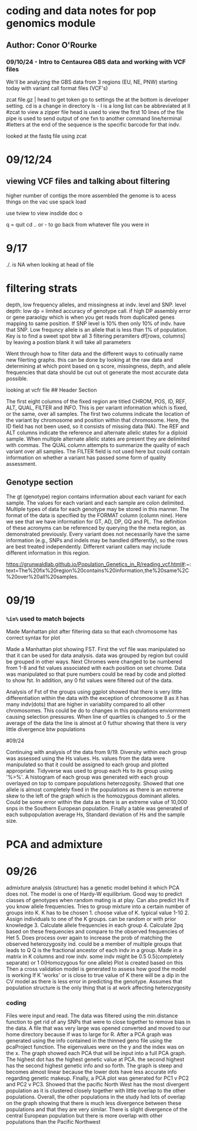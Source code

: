 # coding and data notes for pop genomics module

## Author: Conor O'Rourke

### 09/10/24 - Intro to Centaurea GBS data and working with VCF files

We'll be analyzing the GBS data from 3 regions (EU, NE, PNW) starting today with variant call format files (VCF's)

zcat file.gz \| head to get token go to settings the at the bottom is developer setting. cd is a change in directory ls - l is a long list can be abbreviated at ll #zcat to view a zipper file head is used to view the first 10 lines of the file pipe is used to send output of one fxn to another command line/terminal #letters at the end of the sequence is the specific barcode for that indv.

looked at the fastq file using zcat

# 09/12/24

## viewing VCF files and talking about filtering

higher number of contigs the more assembled the genome is to acess things on the vac use spack load

use tview to view insdide doc o

q = quit cd .. or - to go back from whatever file you were in

# 9/17

./. is NA when looking at head of file

# filtering strats

depth, low frequency alleles, and missingness at indv. level and SNP. level depth: low dp = limited accuracy of genotype call. if high DP assembly error or gene paraolgy which is when you get reads from duplicated genes mapping to same position. If SNP level is 10% then only 10% of indv. have that SNP. Low frequncy allele is an allele that is less than 1% of population. Key is to find a sweet spot btw all 3 filtering peramiters df[rows, columns] by leaving a postion blank it will take all parameters

Went through how to filter data and the different ways to cotinually name new filerting graphs. this can be done by looking at the raw data and determining at which point based on q score, missingness, depth, and allele frequencies that data should be cut out ot generate the most accurate data possible.

looking at vcfr file \## Header Section

The first eight columns of the fixed region are titled CHROM, POS, ID, REF, ALT, QUAL, FILTER and INFO. This is per variant information which is fixed, or the same, over all samples. The first two columns indicate the location of the variant by chromosome and position within that chromosome. Here, the ID field has not been used, so it consists of missing data (NA). The REF and ALT columns indicate the reference and alternate allelic states for a diploid sample. When multiple alternate allelic states are present they are delimited with commas. The QUAL column attempts to summarize the quality of each variant over all samples. The FILTER field is not used here but could contain information on whether a variant has passed some form of quality assessment.

## Genotype section

The gt (genotype) region contains information about each variant for each sample. The values for each variant and each sample are colon delimited. Multiple types of data for each genotype may be stored in this manner. The format of the data is specified by the FORMAT column (column nine). Here we see that we have information for GT, AD, DP, GQ and PL. The definition of these acronyms can be referenced by querying the the meta region, as demonstrated previously. Every variant does not necessarily have the same information (e.g., SNPs and indels may be handled differently), so the rows are best treated independently. Different variant callers may include different information in this region.

<https://grunwaldlab.github.io/Population_Genetics_in_R/reading_vcf.html#>:\~:text=The%20fix%20region%20contains%20information,the%20same%2C%20over%20all%20samples.

# 09/19

### `%in%` used to match bojects

Made Manhattan plot after filtering data so that each chromosome has correct syntax for plot

Made a Manhattan plot showing FST. First the vcf file was manipulated so that it can be used for data analysis. data was grouped by region but could be grouped in other ways. Next Chromes were changed to be numbered from 1-8 and fst values associated with each position on set chrome. Data was manipulated so that pure numbers could be read by code and plotted to show fst. In addition, any 0 fst values were filtered out of the data.

Analysis of Fst of the groups using ggplot showed that there is very little differentiation within the data with the exception of chromosome 8 as it has many indv(dots) that are higher in variablity compared to all other chromosomes. This could be do to changes in this populations enviornment causing selection pressures. When line of quartiles is changed to .5 or the average of the data the line is almost at 0 futhur showing that there is very little divergence btw populations

#09/24

Continuing with analysis of the data from 9/19. Diversity within each group was assessed using the Hs values. Hs. values from the data were manipulated so that it could be assigned to each group and plotted appropriate. Tidyverse was used to group each Hs to its group using '%\>%'. A histogram of each group was generated with each group overlayed on top to compare populations heterozgosity. Showed that one allele is almost completely fixed in the populations as there is an extreme skew to the left of the graph which is the homozygous dominant alleles. Could be some error within the data as there is an extreme value of 10,000 snps in the Southern European population. Finally a table was generated of each subpopulation average Hs, Standard deviation of Hs and the sample size.

# PCA and admixture

# 09/26

admixture analysis (structure) has a genetic model behind it which PCA does not. The model is one of Hardy-W equilibrium. Good way to predict classes of genotypes when random mating is at play. Can also predict Hs if you know allele frequencies. Tries to group mixture into a certain number of groups into K. K has to be chosen 1. choose value of K. typical value 1-10 2. Assign individuals to one of the K groups. can be random or with prior knowledge 3. Calculate allele frequencies in each group 4. Calculate 2pq based on these frequencies and compare to the observed frequencies of Het 5. Does process over again to increase the prob of matching the observed heterozygosity ind. could be a member of multiple groups that leads to Q Q is the fractional ancestor of each indv in a group. Made in a matrix in K columns and row indv. some indv might be 0.5 0.5(completely separate) or 1 0(Homozygous for one allele) Plot is created based on this Then a cross validation model is generated to assess how good the model is working If K 'works' or is close to true value of K there will be a dip in the CV model as there is less error in predicting the genotype. Assumes that population structure is the only thing that is at work affecting heterozygosity

### coding 

Files were input and read. The data was filtered using the min.distance function to get rid of any SNPs that were to close together to remove bias in the data. A file that was very large was opened converted and moved to our home directory because if was to large for R. After a PCA graph was generated using the info contained in the thinned geno file using the pcaProject function. The eigenvalues were on the y and the index was on the x. The graph showed each PCA that will be input into a full PCA graph. The highest dot has the highest genetic value at PCA. the second highest has the second highest genetic info and so forth. The graph is steep and becomes almost linear because the lower dots have less accurate info regarding genetic makeup. Finally, a PCA plot was generated for PC1 v PC2 and PC2 v PC3. Showed that the pacific North West has the most divergent population as it is clustered closely together with little overlap to the other populations. Overall, the other populations in the study had lots of overlap on the graph showing that there is much less divergence between these populations and that they are very similar. There is slight divergence of the central European population but there is more overlap with other populations than the Pacific Northwest
